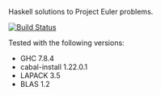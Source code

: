 Haskell solutions to Project Euler problems.

[![Build Status](https://travis-ci.org/whittle/euler.svg?branch=master)](https://travis-ci.org/whittle/euler)

Tested with the following versions:
  * GHC 7.8.4
  * cabal-install 1.22.0.1
  * LAPACK 3.5
  * BLAS 1.2
